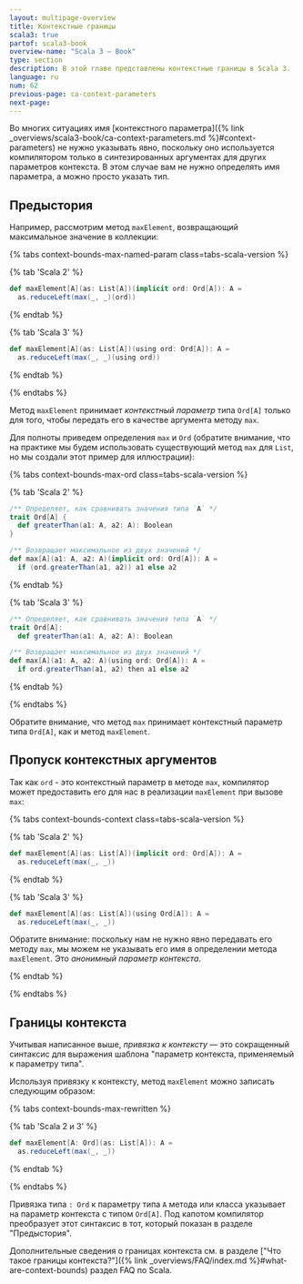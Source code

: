 ```yaml
---
layout: multipage-overview
title: Контекстные границы
scala3: true
partof: scala3-book
overview-name: "Scala 3 — Book"
type: section
description: В этой главе представлены контекстные границы в Scala 3.
language: ru
num: 62
previous-page: ca-context-parameters
next-page:
---
```


Во многих ситуациях имя [контекстного параметра]({% link _overviews/scala3-book/ca-context-parameters.md %}#context-parameters)
не нужно указывать явно, поскольку оно используется компилятором только в синтезированных аргументах для других параметров контекста.
В этом случае вам не нужно определять имя параметра, а можно просто указать тип.

## Предыстория

Например, рассмотрим метод `maxElement`, возвращающий максимальное значение в коллекции:

{% tabs context-bounds-max-named-param class=tabs-scala-version %}

{% tab 'Scala 2' %}

```scala
def maxElement[A](as: List[A])(implicit ord: Ord[A]): A =
  as.reduceLeft(max(_, _)(ord))
```

{% endtab %}

{% tab 'Scala 3' %}

```scala
def maxElement[A](as: List[A])(using ord: Ord[A]): A =
  as.reduceLeft(max(_, _)(using ord))
```

{% endtab %}

{% endtabs %}

Метод `maxElement` принимает _контекстный параметр_ типа `Ord[A]` только для того,
чтобы передать его в качестве аргумента методу `max`.

Для полноты приведем определения `max` и `Ord`
(обратите внимание, что на практике мы будем использовать существующий метод `max` для `List`,
но мы создали этот пример для иллюстрации):

{% tabs context-bounds-max-ord class=tabs-scala-version %}

{% tab 'Scala 2' %}

```scala
/** Определяет, как сравнивать значения типа `A` */
trait Ord[A] {
  def greaterThan(a1: A, a2: A): Boolean
}

/** Возвращает максимальное из двух значений */
def max[A](a1: A, a2: A)(implicit ord: Ord[A]): A =
  if (ord.greaterThan(a1, a2)) a1 else a2
```

{% endtab %}

{% tab 'Scala 3' %}

```scala
/** Определяет, как сравнивать значения типа `A` */
trait Ord[A]:
  def greaterThan(a1: A, a2: A): Boolean

/** Возвращает максимальное из двух значений */
def max[A](a1: A, a2: A)(using ord: Ord[A]): A =
  if ord.greaterThan(a1, a2) then a1 else a2
```

{% endtab %}

{% endtabs %}

Обратите внимание, что метод `max` принимает контекстный параметр типа `Ord[A]`, как и метод `maxElement`.

## Пропуск контекстных аргументов

Так как `ord` - это контекстный параметр в методе `max`,
компилятор может предоставить его для нас в реализации `maxElement` при вызове `max`:

{% tabs context-bounds-context class=tabs-scala-version %}

{% tab 'Scala 2' %}

```scala
def maxElement[A](as: List[A])(implicit ord: Ord[A]): A =
  as.reduceLeft(max(_, _))
```

{% endtab %}

{% tab 'Scala 3' %}

```scala
def maxElement[A](as: List[A])(using Ord[A]): A =
  as.reduceLeft(max(_, _))
```

Обратите внимание: поскольку нам не нужно явно передавать его методу `max`,
мы можем не указывать его имя в определении метода `maxElement`.
Это _анонимный параметр контекста_.

{% endtab %}

{% endtabs %}

## Границы контекста

Учитывая написанное выше, _привязка к контексту_ — это сокращенный синтаксис
для выражения шаблона "параметр контекста, применяемый к параметру типа".

Используя привязку к контексту, метод `maxElement` можно записать следующим образом:

{% tabs context-bounds-max-rewritten %}

{% tab 'Scala 2 и 3' %}

```scala
def maxElement[A: Ord](as: List[A]): A =
  as.reduceLeft(max(_, _))
```

{% endtab %}

{% endtabs %}

Привязка типа `: Ord` к параметру типа `A` метода или класса указывает на параметр контекста с типом `Ord[A]`.
Под капотом компилятор преобразует этот синтаксис в тот, который показан в разделе "Предыстория".

Дополнительные сведения о границах контекста см. в разделе ["Что такое границы контекста?"]({% link _overviews/FAQ/index.md %}#what-are-context-bounds) раздел FAQ по Scala.
